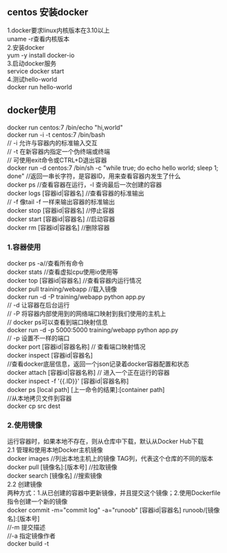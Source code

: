 ## centos 安装docker
1.docker要求linux内核版本在3.10以上<br>
uname -r查看内核版本<br>
2.安装docker<br>
yum -y install docker-io<br>
3.启动docker服务<br>
service docker start<br>
4.测试hello-world<br>
docker run hello-world<br>

## docker使用
docker run centos:7 /bin/echo "hi,world"<br>
docker run -i -t centos:7 /bin/bash <br>
// -i 允许与容器内的标准输入交互<br>
// -t 在新容器内指定一个伪终端或终端<br>
// 可使用exit命令或CTRL+D退出容器<br>
docker run -d centos:7 /bin/sh -c "while true; do echo hello world; sleep 1;<br>
done" //返回一串长字符，是容器ID，用来查看容器内发生了什么<br>
docker ps //查看容器在运行，-l 查询最后一次创建的容器<br>
docker logs [容器id|容器名] //查看容器的标准输出 <br>
// -f 像tail -f 一样来输出容器的标准输出<br>
docker stop [容器id|容器名] //停止容器<br>
docker start [容器id|容器名] //启动容器<br>
docker rm [容器id|容器名] //删除容器<br>

### 1.容器使用
docker ps -a//查看所有命令<br>
docker stats //查看虚拟cpu使用io使用等<br>
docker top [容器id|容器名] //查看容器内运行情况<br>
docker pull training/webapp //载入镜像<br>
docker run -d -P training/webapp python app.py<br>
// -d 让容器在后台运行<br>
// -P 将容器内部使用到的网络端口映射到我们使用的主机上 <br>
// docker ps可以查看到端口映射信息<br>
docker run -d -p 5000:5000 training/webapp python app.py<br>
// -p 设置不一样的端口<br>
docker port [容器id|容器名称] // 查看端口映射情况<br>
docker inspect [容器id|容器名] <br>
//查看docker底层信息，返回一个json记录着docker容器配置和状态<br>
docker attach [容器id|容器名称] // 进入一个正在运行的容器<br>
docker inspect -f '{{.ID}}' [容器id|容器名称]<br>
docker ps [local path] [上一命令的结果]:[container path]<br>
//从本地拷贝文件到容器<br>
docker cp src dest<br>

### 2.使用镜像
运行容器时，如果本地不存在，则从仓库中下载，默认从Docker Hub下载<br>
2.1 管理和使用本地Docker主机镜像<br>
docker images //列出本地主机上的镜像 TAG列，代表这个仓库的不同的版本<br>
docker pull [镜像名]:[版本号] //拉取镜像<br>
docker search [镜像名] //搜索镜像<br>
2.2 创建镜像<br>
两种方式：1.从已创建的容器中更新镜像，并且提交这个镜像；2.使用Dockerfile指令创建一个新的镜像<br>
docker commit -m="commit log" -a="runoob" [容器id|容器名] runoob/[镜像名]:[版本号]<br>
//-m 提交描述<br>
//-a 指定镜像作者<br>
docker build -t <br>
